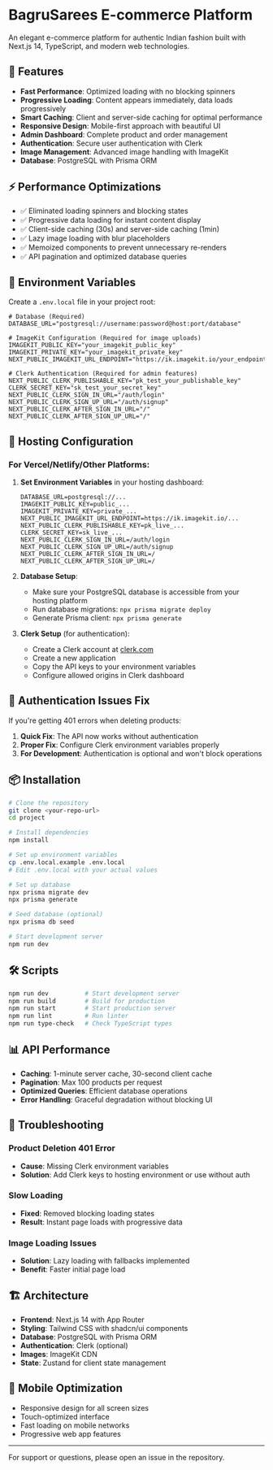 # BagruSarees E-commerce Platform

An elegant e-commerce platform for authentic Indian fashion built with Next.js 14, TypeScript, and modern web technologies.

## 🚀 Features

- **Fast Performance**: Optimized loading with no blocking spinners
- **Progressive Loading**: Content appears immediately, data loads progressively
- **Smart Caching**: Client and server-side caching for optimal performance
- **Responsive Design**: Mobile-first approach with beautiful UI
- **Admin Dashboard**: Complete product and order management
- **Authentication**: Secure user authentication with Clerk
- **Image Management**: Advanced image handling with ImageKit
- **Database**: PostgreSQL with Prisma ORM

## ⚡ Performance Optimizations

- ✅ Eliminated loading spinners and blocking states
- ✅ Progressive data loading for instant content display
- ✅ Client-side caching (30s) and server-side caching (1min)
- ✅ Lazy image loading with blur placeholders
- ✅ Memoized components to prevent unnecessary re-renders
- ✅ API pagination and optimized database queries

## 🔧 Environment Variables

Create a `.env.local` file in your project root:

```env
# Database (Required)
DATABASE_URL="postgresql://username:password@host:port/database"

# ImageKit Configuration (Required for image uploads)
IMAGEKIT_PUBLIC_KEY="your_imagekit_public_key"
IMAGEKIT_PRIVATE_KEY="your_imagekit_private_key"
NEXT_PUBLIC_IMAGEKIT_URL_ENDPOINT="https://ik.imagekit.io/your_endpoint"

# Clerk Authentication (Required for admin features)
NEXT_PUBLIC_CLERK_PUBLISHABLE_KEY="pk_test_your_publishable_key"
CLERK_SECRET_KEY="sk_test_your_secret_key"
NEXT_PUBLIC_CLERK_SIGN_IN_URL="/auth/login"
NEXT_PUBLIC_CLERK_SIGN_UP_URL="/auth/signup"
NEXT_PUBLIC_CLERK_AFTER_SIGN_IN_URL="/"
NEXT_PUBLIC_CLERK_AFTER_SIGN_UP_URL="/"
```

## 🚀 Hosting Configuration

### For Vercel/Netlify/Other Platforms:

1. **Set Environment Variables** in your hosting dashboard:
   ```
   DATABASE_URL=postgresql://...
   IMAGEKIT_PUBLIC_KEY=public_...
   IMAGEKIT_PRIVATE_KEY=private_...
   NEXT_PUBLIC_IMAGEKIT_URL_ENDPOINT=https://ik.imagekit.io/...
   NEXT_PUBLIC_CLERK_PUBLISHABLE_KEY=pk_live_...
   CLERK_SECRET_KEY=sk_live_...
   NEXT_PUBLIC_CLERK_SIGN_IN_URL=/auth/login
   NEXT_PUBLIC_CLERK_SIGN_UP_URL=/auth/signup
   NEXT_PUBLIC_CLERK_AFTER_SIGN_IN_URL=/
   NEXT_PUBLIC_CLERK_AFTER_SIGN_UP_URL=/
   ```

2. **Database Setup**:
   - Make sure your PostgreSQL database is accessible from your hosting platform
   - Run database migrations: `npx prisma migrate deploy`
   - Generate Prisma client: `npx prisma generate`

3. **Clerk Setup** (for authentication):
   - Create a Clerk account at [clerk.com](https://clerk.com)
   - Create a new application
   - Copy the API keys to your environment variables
   - Configure allowed origins in Clerk dashboard

## 🔐 Authentication Issues Fix

If you're getting 401 errors when deleting products:

1. **Quick Fix**: The API now works without authentication
2. **Proper Fix**: Configure Clerk environment variables properly
3. **For Development**: Authentication is optional and won't block operations

## 📦 Installation

```bash
# Clone the repository
git clone <your-repo-url>
cd project

# Install dependencies
npm install

# Set up environment variables
cp .env.local.example .env.local
# Edit .env.local with your actual values

# Set up database
npx prisma migrate dev
npx prisma generate

# Seed database (optional)
npx prisma db seed

# Start development server
npm run dev
```

## 🛠️ Scripts

```bash
npm run dev          # Start development server
npm run build        # Build for production
npm run start        # Start production server
npm run lint         # Run linter
npm run type-check   # Check TypeScript types
```

## 📊 API Performance

- **Caching**: 1-minute server cache, 30-second client cache
- **Pagination**: Max 100 products per request
- **Optimized Queries**: Efficient database operations
- **Error Handling**: Graceful degradation without blocking UI

## 🐛 Troubleshooting

### Product Deletion 401 Error
- **Cause**: Missing Clerk environment variables
- **Solution**: Add Clerk keys to hosting environment or use without auth

### Slow Loading
- **Fixed**: Removed blocking loading states
- **Result**: Instant page loads with progressive data

### Image Loading Issues
- **Solution**: Lazy loading with fallbacks implemented
- **Benefit**: Faster initial page load

## 🏗️ Architecture

- **Frontend**: Next.js 14 with App Router
- **Styling**: Tailwind CSS with shadcn/ui components
- **Database**: PostgreSQL with Prisma ORM
- **Authentication**: Clerk (optional)
- **Images**: ImageKit CDN
- **State**: Zustand for client state management

## 📱 Mobile Optimization

- Responsive design for all screen sizes
- Touch-optimized interface
- Fast loading on mobile networks
- Progressive web app features

---

For support or questions, please open an issue in the repository.
